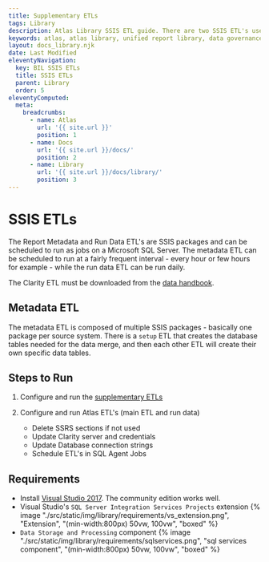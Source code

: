```yaml
---
title: Supplementary ETLs
tags: Library
description: Atlas Library SSIS ETL guide. There are two SSIS ETL's used to collect all metadata and insert it into the Atlas database.
keywords: atlas, atlas library, unified report library, data governance, database, etl, supplementary etl, ldap, solr, tableau, crystal, sap
layout: docs_library.njk
date: Last Modified
eleventyNavigation:
  key: BIL SSIS ETLs
  title: SSIS ETLs
  parent: Library
  order: 5
eleventyComputed:
  meta:
    breadcrumbs:
      - name: Atlas
        url: '{{ site.url }}'
        position: 1
      - name: Docs
        url: '{{ site.url }}/docs/'
        position: 2
      - name: Library
        url: '{{ site.url }}/docs/library/'
        position: 3
---
```


# SSIS ETLs

The Report Metadata and Run Data ETL's are SSIS packages and can be scheduled to run as jobs on a Microsoft SQL Server. The metadata ETL can be scheduled to run at a fairly frequent interval - every hour or few hours for example - while the run data ETL can be run daily.

The Clarity ETL must be downloaded from the [data handbook](https://datahandbook.epic.com/Reports/Details/9000648).

## Metadata ETL

The metadata ETL is composed of multiple SSIS packages - basically one package per source system. There is a `setup` ETL that creates the database tables needed for the data merge, and then each other ETL will create their own specific data tables.

## Steps to Run

1. Configure and run the [supplementary ETLs](/docs/library/etl/)
2. Configure and run Atlas ETL's (main ETL and run data)

   - Delete SSRS sections if not used
   - Update Clarity server and credentials
   - Update Database connection strings
   - Schedule ETL's in SQL Agent Jobs

## Requirements

- Install [Visual Studio 2017](https://visualstudio.microsoft.com/downloads/). The community edition works well.
- Visual Studio's `SQL Server Integration Services Projects` extension
  {% image "./src/static/img/library/requirements/vs_extension.png", "Extension", "(min-width:800px) 50vw, 100vw", "boxed" %}
- `Data Storage and Processing` component
  {% image "./src/static/img/library/requirements/sqlservices.png", "sql services component", "(min-width:800px) 50vw, 100vw", "boxed" %}
